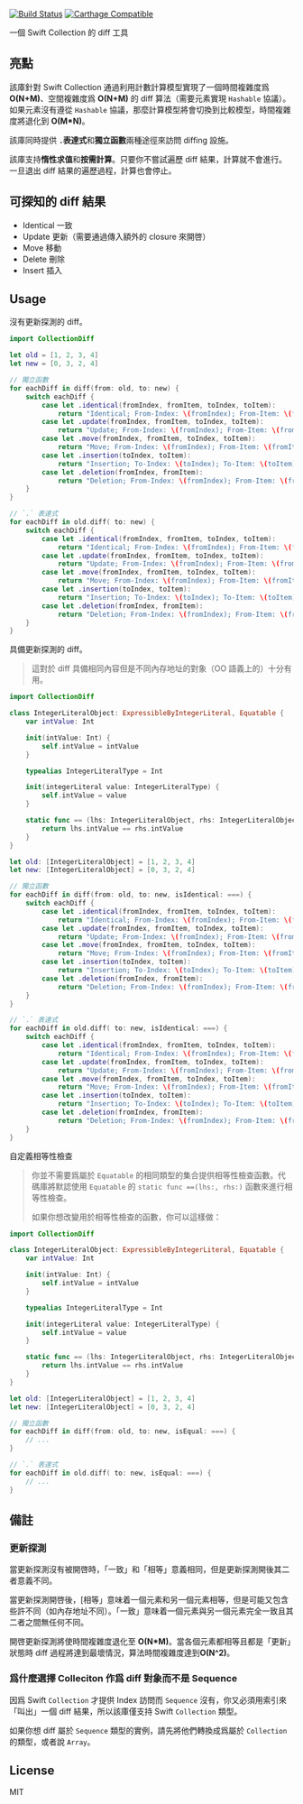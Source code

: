 [![Build Status](https://travis-ci.com/WeZZard/CollectionDiff.svg?branch=master)](https://travis-ci.com/WeZZard/CollectionDiff)
[![Carthage Compatible](https://img.shields.io/badge/Carthage-compatible-4BC51D.svg?style=flat)](https://github.com/Carthage/Carthage)

一個 Swift Collection 的 diff 工具

## 亮點

該庫針對 Swift Collection 通過利用計數計算模型實現了一個時間複雜度爲 **O(N+M)**、空間複雜度爲 **O(N+M)** 的 diff 算法（需要元素實現 `Hashable` 協議）。如果元素沒有遵從 `Hashable` 協議，那麼計算模型將會切換到比較模型，時間複雜度將退化到 **O(M*N)**。

該庫同時提供 **`.`表達式**和**獨立函數**兩種途徑來訪問 diffing 設施。

該庫支持**惰性求值**和**按需計算**。只要你不嘗試遍歷 diff 結果，計算就不會進行。一旦退出 diff 結果的遍歷過程，計算也會停止。

## 可探知的 diff 結果

- Identical 一致
- Update 更新（需要通過傳入額外的 closure 來開啓）
- Move 移動
- Delete 刪除
- Insert 插入

## Usage

沒有更新探測的 diff。

```swift
import CollectionDiff

let old = [1, 2, 3, 4]
let new = [0, 3, 2, 4]

// 獨立函數
for eachDiff in diff(from: old, to: new) {
	switch eachDiff {
        case let .identical(fromIndex, fromItem, toIndex, toItem):
            return "Identical; From-Index: \(fromIndex); From-Item: \(fromItem); To-Index: \(toIndex); To-Item: \(toItem)"
        case let .update(fromIndex, fromItem, toIndex, toItem):
            return "Update; From-Index: \(fromIndex); From-Item: \(fromItem); To-Index: \(toIndex); To-Item: \(toItem)"
        case let .move(fromIndex, fromItem, toIndex, toItem):
            return "Move; From-Index: \(fromIndex); From-Item: \(fromItem); To-Index: \(toIndex); To-Item: \(toItem)"
        case let .insertion(toIndex, toItem):
            return "Insertion; To-Index: \(toIndex); To-Item: \(toItem)"
        case let .deletion(fromIndex, fromItem):
            return "Deletion; From-Index: \(fromIndex); From-Item: \(fromItem)"
	}
}

// `.` 表達式
for eachDiff in old.diff( to: new) {
	switch eachDiff {
        case let .identical(fromIndex, fromItem, toIndex, toItem):
            return "Identical; From-Index: \(fromIndex); From-Item: \(fromItem); To-Index: \(toIndex); To-Item: \(toItem)"
        case let .update(fromIndex, fromItem, toIndex, toItem):
            return "Update; From-Index: \(fromIndex); From-Item: \(fromItem); To-Index: \(toIndex); To-Item: \(toItem)"
        case let .move(fromIndex, fromItem, toIndex, toItem):
            return "Move; From-Index: \(fromIndex); From-Item: \(fromItem); To-Index: \(toIndex); To-Item: \(toItem)"
        case let .insertion(toIndex, toItem):
            return "Insertion; To-Index: \(toIndex); To-Item: \(toItem)"
        case let .deletion(fromIndex, fromItem):
            return "Deletion; From-Index: \(fromIndex); From-Item: \(fromItem)"
	}
}
```

具備更新探測的 diff。

> 這對於 diff 具備相同內容但是不同內存地址的對象（OO 語義上的）十分有用。

```swift
import CollectionDiff

class IntegerLiteralObject: ExpressibleByIntegerLiteral, Equatable {
	var intValue: Int

	init(intValue: Int) {
		self.intValue = intValue
	}

	typealias IntegerLiteralType = Int

	init(integerLiteral value: IntegerLiteralType) {
		self.intValue = value
	}

	static func == (lhs: IntegerLiteralObject, rhs: IntegerLiteralObject) -> Bool {
		return lhs.intValue == rhs.intValue
	}
}

let old: [IntegerLiteralObject] = [1, 2, 3, 4]
let new: [IntegerLiteralObject] = [0, 3, 2, 4]

// 獨立函數
for eachDiff in diff(from: old, to: new, isIdentical: ===) {
	switch eachDiff {
        case let .identical(fromIndex, fromItem, toIndex, toItem):
            return "Identical; From-Index: \(fromIndex); From-Item: \(fromItem); To-Index: \(toIndex); To-Item: \(toItem)"
        case let .update(fromIndex, fromItem, toIndex, toItem):
            return "Update; From-Index: \(fromIndex); From-Item: \(fromItem); To-Index: \(toIndex); To-Item: \(toItem)"
        case let .move(fromIndex, fromItem, toIndex, toItem):
            return "Move; From-Index: \(fromIndex); From-Item: \(fromItem); To-Index: \(toIndex); To-Item: \(toItem)"
        case let .insertion(toIndex, toItem):
            return "Insertion; To-Index: \(toIndex); To-Item: \(toItem)"
        case let .deletion(fromIndex, fromItem):
            return "Deletion; From-Index: \(fromIndex); From-Item: \(fromItem)"
	}
}

// `.` 表達式
for eachDiff in old.diff( to: new, isIdentical: ===) {
	switch eachDiff {
        case let .identical(fromIndex, fromItem, toIndex, toItem):
            return "Identical; From-Index: \(fromIndex); From-Item: \(fromItem); To-Index: \(toIndex); To-Item: \(toItem)"
        case let .update(fromIndex, fromItem, toIndex, toItem):
            return "Update; From-Index: \(fromIndex); From-Item: \(fromItem); To-Index: \(toIndex); To-Item: \(toItem)"
        case let .move(fromIndex, fromItem, toIndex, toItem):
            return "Move; From-Index: \(fromIndex); From-Item: \(fromItem); To-Index: \(toIndex); To-Item: \(toItem)"
        case let .insertion(toIndex, toItem):
            return "Insertion; To-Index: \(toIndex); To-Item: \(toItem)"
        case let .deletion(fromIndex, fromItem):
            return "Deletion; From-Index: \(fromIndex); From-Item: \(fromItem)"
	}
}
```

自定義相等性檢查

> 你並不需要爲屬於 `Equatable` 的相同類型的集合提供相等性檢查函數。代碼庫將默認使用 `Equatable` 的 `static func ==(lhs:, rhs:)` 函數來進行相等性檢查。
>
> 如果你想改變用於相等性檢查的函數，你可以這樣做：


```swift
import CollectionDiff

class IntegerLiteralObject: ExpressibleByIntegerLiteral, Equatable {
	var intValue: Int

	init(intValue: Int) {
		self.intValue = intValue
	}

	typealias IntegerLiteralType = Int

	init(integerLiteral value: IntegerLiteralType) {
		self.intValue = value
	}

	static func == (lhs: IntegerLiteralObject, rhs: IntegerLiteralObject) -> Bool {
		return lhs.intValue == rhs.intValue
	}
}

let old: [IntegerLiteralObject] = [1, 2, 3, 4]
let new: [IntegerLiteralObject] = [0, 3, 2, 4]

// 獨立函數
for eachDiff in diff(from: old, to: new, isEqual: ===) {
	// ...
}

// `.` 表達式
for eachDiff in old.diff( to: new, isEqual: ===) {
	// ...
}
```

## 備註

### 更新探測

當更新探測沒有被開啓時，「一致」和「相等」意義相同，但是更新探測開後其二者意義不同。

當更新探測開啓後，[相等」意味着一個元素和另一個元素相等，但是可能又包含些許不同（如內存地址不同）。「一致」意味着一個元素與另一個元素完全一致且其二者之間無任何不同。

開啓更新探測將使時間複雜度退化至 **O(N*M)**。當各個元素都相等且都是「更新」狀態時 diff 過程將達到最壞情況，算法時間複雜度達到**O(N^2)**。

### 爲什麼選擇 Colleciton 作爲 diff 對象而不是 Sequence

因爲 Swift `Collection` 才提供 Index 訪問而 `Sequence` 沒有，你又必須用索引來「叫出」一個 diff 結果，所以該庫僅支持 Swift `Collection` 類型。

如果你想 diff 屬於 `Sequence` 類型的實例，請先將他們轉換成爲屬於 `Collection` 的類型，或者說 `Array`。

## License

MIT